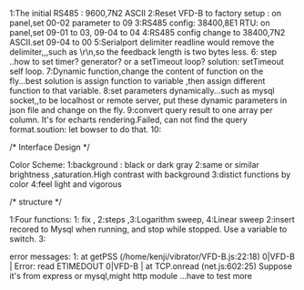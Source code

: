 
1:The initial RS485 : 9600,7N2 ASCII
2:Reset VFD-B to factory setup : on panel,set 00-02 parameter to 09
3:RS485 config: 38400,8E1 RTU: on panel,set 09-01 to 03, 09-04 to 04
4:RS485 config change to 38400,7N2 ASCII.set 09-04 to 00
5:Serialport delimiter readline would remove the delimiter,,,such as \r\n,so the feedback length is two bytes less.
6: step ..how to set timer? generator? or a setTimeout loop?
  solution: setTimeout self loop.
7:Dynamic function,change the content of function on the fly...best solution is assign function to variable ,then assign different function to that variable.
8:set parameters dynamically...such as mysql socket,,to be localhost or remote server, put these dynamic parameters in json file and change on the fly.
9:convert query result to one array per column. It's for echarts rendering.Failed, can not find the query format.soution: let bowser to do that.
10:



/*
Interface Design
*/

Color Scheme:
1:background : black or dark gray
2:same or similar brightness ,saturation.High contrast with background
3:distict functions by color
4:feel light and vigorous

/*
structure
*/

1:Four functions: 1: fix , 2:steps ,3:Logarithm sweep, 4:Linear sweep
2:insert recored to Mysql when running, and stop while stopped. Use a variable to switch.
3:



error messages:
1:
at getPSS (/home/kenji/vibrator/VFD-B.js:22:18)
0|VFD-B    | Error: read ETIMEDOUT
0|VFD-B    |     at TCP.onread (net.js:602:25)
Suppose it's from express or mysql,might http module ...have to test more
